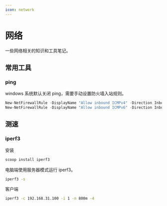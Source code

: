 ```yaml
---
icon: network
---
```


# 网络

一些网络相关的知识和工具笔记。

## 常用工具

### ping

windows 系统默认关闭 ping，需要手动设置防火墙入站规则。

```powershell
New-NetFirewallRule -DisplayName "Allow inbound ICMPv4" -Direction Inbound -Protocol ICMPv4 -IcmpType 8 -RemoteAddress LocalSubnet -Action Allow
New-NetFirewallRule -DisplayName "Allow inbound ICMPv6" -Direction Inbound -Protocol ICMPv6 -IcmpType 8 -RemoteAddress LocalSubnet -Action Allow
```

## 测速

### iperf3

安装

```sh
scoop install iperf3
```

电脑端使用服务器模式运行 iperf3。

```sh
iperf3 -s
```

客户端

```sh
iperf3 -c 192.168.31.100 -i 1 -n 800m -4
```
